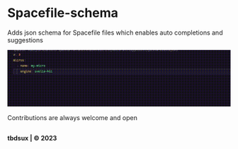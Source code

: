 # Spacefile-schema

Adds json schema for Spacefile files which enables auto completions and suggestions

![Demo](./demo.gif)

Contributions are always welcome and open

##

**tbdsux | &copy; 2023**
